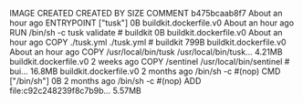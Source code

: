 IMAGE               CREATED             CREATED BY                                      SIZE                COMMENT
b475bcaab8f7        About an hour ago   ENTRYPOINT ["tusk"]                             0B                  buildkit.dockerfile.v0
<missing>           About an hour ago   RUN /bin/sh -c tusk validate # buildkit         0B                  buildkit.dockerfile.v0
<missing>           About an hour ago   COPY ./tusk.yml ./tusk.yml # buildkit           799B                buildkit.dockerfile.v0
<missing>           About an hour ago   COPY /usr/local/bin/tusk /usr/local/bin/tusk…   4.21MB              buildkit.dockerfile.v0
<missing>           2 weeks ago         COPY /sentinel /usr/local/bin/sentinel # bui…   16.8MB              buildkit.dockerfile.v0
<missing>           2 months ago        /bin/sh -c #(nop)  CMD ["/bin/sh"]              0B
<missing>           2 months ago        /bin/sh -c #(nop) ADD file:c92c248239f8c7b9b…   5.57MB
